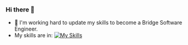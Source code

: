 ### Hi there 👋
- 🌱 I'm working hard to update my skills to become a Bridge Software Engineer.
- My skills are in: [![My Skills](https://skillicons.dev/icons?i=java,js,html,react,rails,ruby,git,cpp,vscode,mysql,=light)](https://skillicons.dev)
